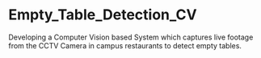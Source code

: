 # Empty_Table_Detection_CV
Developing a Computer Vision based System which captures live footage from the CCTV Camera in campus restaurants to detect empty tables.
